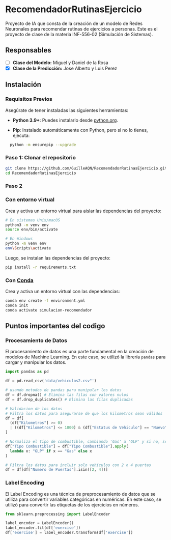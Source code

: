# RecomendadorRutinasEjercicio

Proyecto de IA que consta de la creación de un modelo de Redes Neuronales para recomendar rutinas de ejercicios a personas. Este es el proyecto de clase de la materia INF-556-02 (Simulación de Sistemas).

## Responsables

- [ ] **Clase del Modelo:** Miguel y Daniel de la Rosa
- [x] **Clase de la Predicción:** Jose Alberto y Luis Perez

## Instalación

### Requisitos Previos

Asegúrate de tener instaladas las siguientes herramientas:

- **Python 3.9+**: Puedes instalarlo desde [python.org](https://www.python.org/downloads/release/python-390/).

- **Pip**: Instalado automáticamente con Python, pero si no lo tienes, ejecuta:

```bash
  python -m ensurepip --upgrade
```

### Paso 1: Clonar el repositorio

```bash
git clone https://github.com/GuilleAQN/RecomendadorRutinasEjercicio.git
cd RecomendadorRutinasEjercicio
```

### Paso 2

### Con entorno virtual

Crea y activa un entorno virtual para aislar las dependencias del proyecto:

```bash
# En sistemas Unix/macOS
python3 -m venv env
source env/bin/activate

# En Windows
python -m venv env
env\Scripts\activate
```

Luego, se instalan las dependencias del proyecto:

```bash
pip install -r requirements.txt
```

### Con [Conda](https://docs.anaconda.com/miniconda/)

Crea y activa un entorno virtual con las dependencias:

```bash
conda env create -f environment.yml
conda init
conda activate simulacion-recomendador
```

## Puntos importantes del codigo

### Procesamiento de Datos

El procesamiento de datos es una parte fundamental en la creación de modelos de Machine Learning. En este caso, se utilizó la librería `pandas` para cargar y manipular los datos.

```python
import pandas as pd

df = pd.read_csv('data/vehiculos2.csv"')

# usando metodos de pandas para manipular los datos
df = df.dropna() # Elimina las filas con valores nulos
df = df.drop_duplicates() # Elimina las filas duplicadas

# Validacion de los datos
# Filtra los datos para asegurarse de que los kilometros sean válidos
df = df[
  (df["Kilometros"] >= 0)
  | ((df["Kilometros"] <= 1000) & (df["Estatus de Vehiculo"] == "Nuevo"))
]

# Normaliza el tipo de combustible, cambiando 'Gas' a 'GLP' y si no, se mantiene igual
df["Tipo Combustible"] = df["Tipo Combustible"].apply(
  lambda x: "GLP" if x == "Gas" else x
)

# Filtra los datos para incluir solo vehículos con 2 o 4 puertas
df = df[df["Numero de Puertas"].isin([2, 4])]
```

### Label Encoding

El Label Encoding es una técnica de preprocesamiento de datos que se utiliza para convertir variables categóricas en numéricas. En este caso, se utilizó para convertir las etiquetas de los ejercicios en números.

```python
from sklearn.preprocessing import LabelEncoder

label_encoder = LabelEncoder()
label_encoder.fit(df['exercise'])
df['exercise'] = label_encoder.transform(df['exercise'])
```
